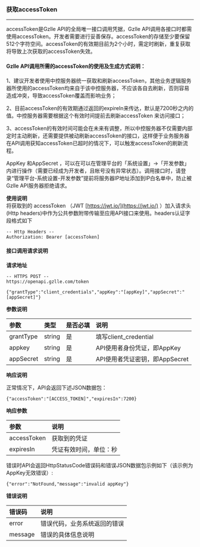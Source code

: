 ### 获取accessToken

---

accessToken是Gzlle API的全局唯一接口调用凭据，Gzlle API调用各接口时都需使用accessToken。开发者需要进行妥善保存。accessToken的存储至少要保留512个字符空间。accessToken的有效期目前为2个小时，需定时刷新，重复获取将导致上次获取的accessToken失效。

#### Gzlle API调用所需的accessToken的使用及生成方式说明：

1、建议开发者使用中控服务器统一获取和刷新accessToken，其他业务逻辑服务器所使用的accessToken均来自于该中控服务器，不应该各自去刷新，否则容易造成冲突，导致accessToken覆盖而影响业务；

2、目前accessToken的有效期通过返回的expireIn来传达，默认是7200秒之内的值。中控服务器需要根据这个有效时间提前去刷新accessToken 来访问接口；

3、accessToken的有效时间可能会在未来有调整，所以中控服务器不仅需要内部定时主动刷新，还需要提供被动刷新accessToken的接口，这样便于业务服务器在API调用获知accessToken已超时的情况下，可以触发accessToken的刷新流程。

AppKey 和AppSecret ，可以在可以在管理平台的「系统设置」-&gt;「开发参数」内进行操作（需要已经成为开发者，且帐号没有异常状态）。调用接口时，请登录“管理平台-系统设置-开发参数”提前将服务器IP地址添加到IP白名单中，防止被Gzlle API服务器拒绝请求。

**使用说明**  
将获取到的 accessToken （JWT [https://jwt.io/](https://jwt.io/) ）加入请求头\(Http headers\)中作为公共参数附带传输至应用API接口来使用。headers认证字段格式如下

```
-- Http Headers --
Authorization: Bearer [accessToken]
```

#### 接口调用请求说明

**请求地址**

```
-- HTTPS POST --
https://openapi.gzlle.com/token

{"grantType":"client_credentials","appKey":"[appKey]","appSecret":"[appSecret]"}
```

**参数说明**

| 参数 | 类型 | 是否必填 | 说明 |
| :--- | :--- | :--- | :--- |
| grantType | string | 是 | 填写client\_credential |
| appkey | string | 是 | API使用者身份凭证，即AppKey |
| appSecret | string | 是 | API使用者凭证密钥，即AppSecret |

**响应说明**

正常情况下，API会返回下述JSON数据包：

`{"accessToken":"[ACCESS_TOKEN]","expiresIn":7200}`

**响应参数**

| 参数 | 说明 |
| :--- | :--- |
| accessToken | 获取到的凭证 |
| expiresIn | 凭证有效时间，单位：秒 |

错误时API会返回HttpStatusCode错误码和错误JSON数据包示例如下（该示例为AppKey无效错误）:

`{"error":"NotFound,"message":"invalid appKey"}`

**错误说明**

| 错误码 | 说明 |
| :--- | :--- |
| error | 错误代码，业务系统返回的错误 |
| message | 错误的具体信息说明 |



